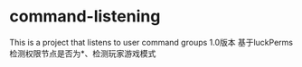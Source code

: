 # command-listening
This is a project that listens to user command groups
1.0版本 基于luckPerms检测权限节点是否为*、检测玩家游戏模式
